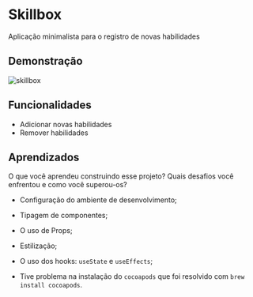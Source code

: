 # Skillbox

Aplicação minimalista para o registro de novas habilidades

## Demonstração

![skillbox](https://i.imgur.com/j48FSLr.gif)

## Funcionalidades

- Adicionar novas habilidades
- Remover habilidades

## Aprendizados

O que você aprendeu construindo esse projeto? Quais desafios você enfrentou e como você superou-os?

- Configuração do ambiente de desenvolvimento;
- Tipagem de componentes;
- O uso de Props;
- Estilização;
- O uso dos hooks: `useState` e `useEffects`;

- Tive problema na instalação do `cocoapods` que foi resolvido com `brew install cocoapods`.

